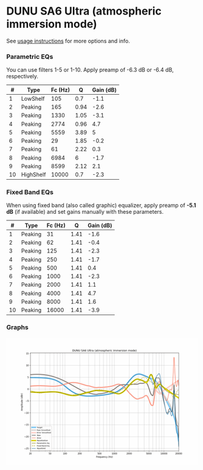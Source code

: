 # DUNU SA6 Ultra (atmospheric immersion mode)
See [usage instructions](https://github.com/jaakkopasanen/AutoEq#usage) for more options and info.

### Parametric EQs
You can use filters 1-5 or 1-10. Apply preamp of -6.3 dB or -6.4 dB, respectively.

|   # | Type      |   Fc (Hz) |    Q |   Gain (dB) |
|-----|-----------|-----------|------|-------------|
|   1 | LowShelf  |       105 | 0.7  |        -1.1 |
|   2 | Peaking   |       165 | 0.94 |        -2.6 |
|   3 | Peaking   |      1330 | 1.05 |        -3.1 |
|   4 | Peaking   |      2774 | 0.96 |         4.7 |
|   5 | Peaking   |      5559 | 3.89 |         5   |
|   6 | Peaking   |        29 | 1.85 |        -0.2 |
|   7 | Peaking   |        61 | 2.22 |         0.3 |
|   8 | Peaking   |      6984 | 6    |        -1.7 |
|   9 | Peaking   |      8599 | 2.12 |         2.1 |
|  10 | HighShelf |     10000 | 0.7  |        -2.3 |

### Fixed Band EQs
When using fixed band (also called graphic) equalizer, apply preamp of **-5.1 dB** (if available) and set gains manually with these parameters.

|   # | Type    |   Fc (Hz) |    Q |   Gain (dB) |
|-----|---------|-----------|------|-------------|
|   1 | Peaking |        31 | 1.41 |        -1.6 |
|   2 | Peaking |        62 | 1.41 |        -0.4 |
|   3 | Peaking |       125 | 1.41 |        -2.3 |
|   4 | Peaking |       250 | 1.41 |        -1.7 |
|   5 | Peaking |       500 | 1.41 |         0.4 |
|   6 | Peaking |      1000 | 1.41 |        -2.3 |
|   7 | Peaking |      2000 | 1.41 |         1.1 |
|   8 | Peaking |      4000 | 1.41 |         4.7 |
|   9 | Peaking |      8000 | 1.41 |         1.6 |
|  10 | Peaking |     16000 | 1.41 |        -3.9 |

### Graphs
![](./DUNU%20SA6%20Ultra%20(atmospheric%20immersion%20mode).png)

